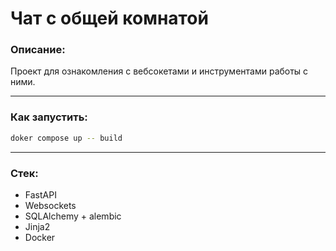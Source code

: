 # Чат с общей комнатой

### Описание:
Проект для ознакомления с вебсокетами и инструментами работы с ними.

---
### Как запустить:
```bash
doker compose up -- build
```

---
### Стек:
+ FastAPI
+ Websockets
+ SQLAlchemy + alembic
+ Jinja2
+ Docker
